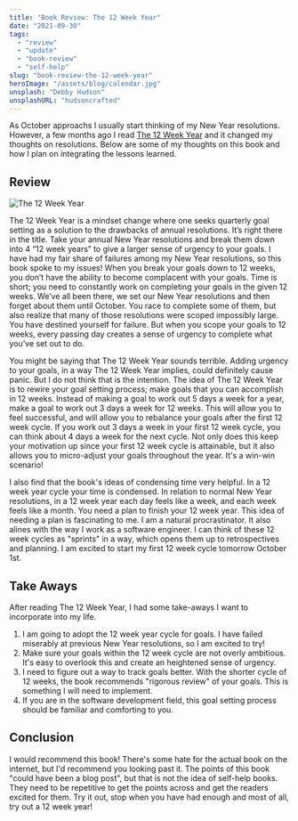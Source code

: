 ```yaml
---
title: "Book Review: The 12 Week Year"
date: "2021-09-30"
tags:
  - "review"
  - "update"
  - "book-review"
  - "self-help"
slug: "book-review-the-12-week-year"
heroImage: "/assets/blog/calendar.jpg"
unsplash: "Debby Hudson"
unsplashURL: "hudsoncrafted"
---
```


As October approachs I usually start thinking of my New Year resolutions. However, a few months ago I read [The 12 Week Year](https://www.goodreads.com/book/show/10009377-the-12-week-year) and it changed my thoughts on resolutions. Below are some of my thoughts on this book and how I plan on integrating the lessons learned.

## Review

<img src="/assets/blog/12weekyear.jpg" alt="The 12 Week Year" class="mx-auto"/>

The 12 Week Year is a mindset change where one seeks quarterly goal setting as a solution to the drawbacks of annual resolutions. It’s right there in the title. Take your annual New Year resolutions and break them down into 4 “12 week years” to give a larger sense of urgency to your goals. I have had my fair share of failures among my New Year resolutions, so this book spoke to my issues! When you break your goals down to 12 weeks, you don’t have the ability to become complacent with your goals. Time is short; you need to constantly work on completing your goals in the given 12 weeks. We’ve all been there, we set our New Year resolutions and then forget about them until October. You race to complete some of them, but also realize that many of those resolutions were scoped impossibly large. You have destined yourself for failure. But when you scope your goals to 12 weeks, every passing day creates a sense of urgency to complete what you’ve set out to do.

You might be saying that The 12 Week Year sounds terrible. Adding urgency to your goals, in a way The 12 Week Year implies, could definitely cause panic. But I do not think that is the intention. The idea of The 12 Week Year is to rewire your goal setting process; make goals that you can accomplish in 12 weeks. Instead of making a goal to work out 5 days a week for a year, make a goal to work out 3 days a week for 12 weeks. This will allow you to feel successful, and will allow you to rebalance your goals after the first 12 week cycle. If you work out 3 days a week in your first 12 week cycle, you can think about 4 days a week for the next cycle. Not only does this keep your motivation up since your first 12 week cycle is attainable, but it also allows you to micro-adjust your goals throughout the year. It's a win-win scenario!

I also find that the book's ideas of condensing time very helpful. In a 12 week year cycle your time is condensed. In relation to normal New Year resolutions, in a 12 week year each day feels like a week, and each week feels like a month. You need a plan to finish your 12 week year. This idea of needing a plan is fascinating to me. I am a natural procrastinator. It also alines with the way I work as a software engineer. I can think of these 12 week cycles as "sprints" in a way, which opens them up to retrospectives and planning. I am excited to start my first 12 week cycle tomorrow October 1st.

## Take Aways

After reading The 12 Week Year, I had some take-aways I want to incorporate into my life.

1. I am going to adopt the 12 week year cycle for goals. I have failed miserably at previous New Year resolutions, so I am excited to try!
2. Make sure your goals within the 12 week cycle are not overly ambitious. It's easy to overlook this and create an heightened sense of urgency.
3. I need to figure out a way to track goals better. With the shorter cycle of 12 weeks, the book recommends "rigorous review" of your goals. This is something I will need to implement.
4. If you are in the software development field, this goal setting process should be familiar and comforting to you.

## Conclusion

I would recommend this book! There's some hate for the actual book on the internet, but I'd recommend you looking past it. The points of this book "could have been a blog post", but that is not the idea of self-help books. They need to be repetitive to get the points across and get the readers excited for them. Try it out, stop when you have had enough and most of all, try out a 12 week year!
